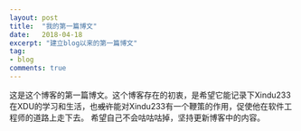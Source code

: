 ```yaml
---
layout: post
title:  "我的第一篇博文"
date:   2018-04-18
excerpt: "建立blog以来的第一篇博文"
tag:
- blog
comments: true
---
```


这是这个博客的第一篇博文。这个博客存在的初衷，是希望它能记录下Xindu233在XDU的学习和生活，也~~或许~~能对Xindu233有一个鞭策的作用，促使他在软件工程师的道路上走下去。
希望自己不会咕咕咕掉，坚持更新博客中的内容。